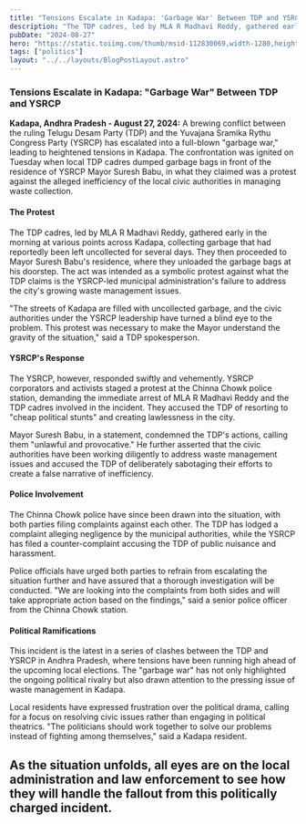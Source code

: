 ```yaml
---
title: "Tensions Escalate in Kadapa: 'Garbage War' Between TDP and YSRCP"
description: "The TDP cadres, led by MLA R Madhavi Reddy, gathered early in the morning at various points across Kadapa, collecting garbage that had reportedly been left uncollected for several days."
pubDate: "2024-08-27"
hero: "https://static.toiimg.com/thumb/msid-112830069,width-1280,height-720,imgsize-1176443,resizemode-72,overlay-toi_sw,pt-32,y_pad-40/photo.jpg"
tags: ["politics"]
layout: "../../layouts/BlogPostLayout.astro"
---
```

### **Tensions Escalate in Kadapa: "Garbage War" Between TDP and YSRCP**

**Kadapa, Andhra Pradesh - August 27, 2024:** A brewing conflict between the ruling Telugu Desam Party (TDP) and the Yuvajana Sramika Rythu Congress Party (YSRCP) has escalated into a full-blown "garbage war," leading to heightened tensions in Kadapa. The confrontation was ignited on Tuesday when local TDP cadres dumped garbage bags in front of the residence of YSRCP Mayor Suresh Babu, in what they claimed was a protest against the alleged inefficiency of the local civic authorities in managing waste collection.

#### **The Protest**
The TDP cadres, led by MLA R Madhavi Reddy, gathered early in the morning at various points across Kadapa, collecting garbage that had reportedly been left uncollected for several days. They then proceeded to Mayor Suresh Babu's residence, where they unloaded the garbage bags at his doorstep. The act was intended as a symbolic protest against what the TDP claims is the YSRCP-led municipal administration's failure to address the city's growing waste management issues.

"The streets of Kadapa are filled with uncollected garbage, and the civic authorities under the YSRCP leadership have turned a blind eye to the problem. This protest was necessary to make the Mayor understand the gravity of the situation," said a TDP spokesperson.

#### **YSRCP's Response**
The YSRCP, however, responded swiftly and vehemently. YSRCP corporators and activists staged a protest at the Chinna Chowk police station, demanding the immediate arrest of MLA R Madhavi Reddy and the TDP cadres involved in the incident. They accused the TDP of resorting to "cheap political stunts" and creating lawlessness in the city.

Mayor Suresh Babu, in a statement, condemned the TDP's actions, calling them "unlawful and provocative." He further asserted that the civic authorities have been working diligently to address waste management issues and accused the TDP of deliberately sabotaging their efforts to create a false narrative of inefficiency.

#### **Police Involvement**
The Chinna Chowk police have since been drawn into the situation, with both parties filing complaints against each other. The TDP has lodged a complaint alleging negligence by the municipal authorities, while the YSRCP has filed a counter-complaint accusing the TDP of public nuisance and harassment.

Police officials have urged both parties to refrain from escalating the situation further and have assured that a thorough investigation will be conducted. "We are looking into the complaints from both sides and will take appropriate action based on the findings," said a senior police officer from the Chinna Chowk station.

#### **Political Ramifications**
This incident is the latest in a series of clashes between the TDP and YSRCP in Andhra Pradesh, where tensions have been running high ahead of the upcoming local elections. The "garbage war" has not only highlighted the ongoing political rivalry but also drawn attention to the pressing issue of waste management in Kadapa.

Local residents have expressed frustration over the political drama, calling for a focus on resolving civic issues rather than engaging in political theatrics. "The politicians should work together to solve our problems instead of fighting among themselves," said a Kadapa resident.

As the situation unfolds, all eyes are on the local administration and law enforcement to see how they will handle the fallout from this politically charged incident.
---